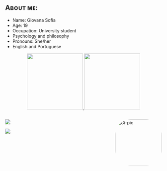 ## Aʙᴏᴜᴛ ᴍᴇ:
- Name: Giovana Sofia
- Age: 19
- Occupation: University student
- Psychology and philosophy
- Pronouns: She/her
- English and Portuguese

<div align="center">
  <a href="https://github.com/agiovana">
  <img height="180em" src="https://github-readme-stats.vercel.app/api?username=agiovana&show_icons=true&theme=midnight-purple&include_all_commits=true&count_private=true"/>
  <img height="180em" src="https://github-readme-stats.vercel.app/api/top-langs/?username=agiovana&layout=compact&langs_count=7&theme=midnight-purple"/>
</div>
  
	
  
  <img align="right" alt="Gi-pic" height="150" style="border-radius:50px;" src="https://media.discordapp.net/attachments/852632116172554253/902241373967757402/picasion.com_d67ea579d528032659a0c73155e9ad11.gif">
</div>

  ## 
  
  <div>
  <a href="https://instagram.com/agiovanx?utm_medium=copy_link" target="_blank"><img src="https://img.shields.io/badge/-Instagram-%23E4405F?style=for-the-badge&logo=instagram&logoColor=white" target="_blank"></a>
 
<a href="https://steamcommunity.com/id/eguchii" target="_blank"><img src="https://img.shields.io/badge/Steam-000000?style=for-the-badge&logo=steam&logoColor=white"></a>
	
 <div> 
	

